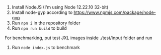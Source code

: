 1) Install NodeJS (I'm using Node 12.22.10 32-bit)
2) Install node-gyp according to https://www.npmjs.com/package/node-gyp
3) Run `npm i` in the repository folder
4) Run `npm run build` to build

For benchmarking, put test JXL images inside ./test/input folder and run 
1) Run `node index.js` to benchmark